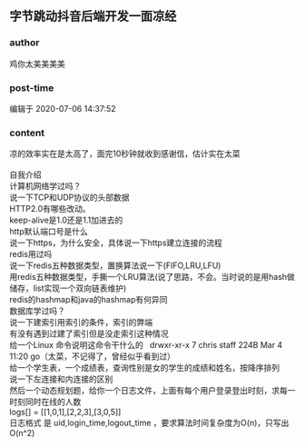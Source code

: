 ## 字节跳动抖音后端开发一面凉经
### author 
鸡你太美美美美
### post-time 

编辑于  2020-07-06 14:37:52
### content 
<div class="post-topic-des nc-post-content">
 <div>
  凉的效率实在是太高了，面完10秒钟就收到感谢信，估计实在太菜
 </div>
 <div>
  <br/>
 </div>
 <div>
  自我介绍
 </div>
 <div>
  计算机网络学过吗？
 </div>
 <div>
  说一下TCP和UDP协议的头部数据
 </div>
 <div>
  HTTP2.0有哪些改动。
 </div>
 <div>
  keep-alive是1.0还是1.1加进去的
 </div>
 <div>
  http默认端口号是什么
 </div>
 <div>
  说一下https，为什么安全，具体说一下https建立连接的流程
 </div>
 <div>
  redis用过吗
 </div>
 <div>
  说一下redis五种数据类型，置换算法说一下(FIFO,LRU,LFU)
 </div>
 <div>
  用redis五种数据类型，手撕一个LRU算法(说了思路，不会。当时说的是用hash做储存，list实现一个双向链表维护)
 </div>
 <div>
  redis的hashmap和java的hashmap有何异同
 </div>
 <div>
  数据库学过吗？
 </div>
 <div>
  说一下建索引用索引的条件，索引的弊端
 </div>
 <div>
  有没有遇到过建了索引但是没走索引这种情况
 </div>
 <div>
  给一个Linux 命令说明这命令干什么的   drwxr-xr-x 7 chris staff 224B Mar 4 11:20 go（太菜，不记得了，曾经似乎看到过）
 </div>
 <div>
  给一个学生表，一个成绩表，查询性别是女的学生的成绩和姓名，按降序排列
 </div>
 <div>
  说一下左连接和内连接的区别
 </div>
 <div>
  然后一个动态规划题，给你一个日志文件，上面有每个用户登录登出时刻，求每一时刻同时在线的人数
 </div>
 <div>
  logs[] = [[1,0,1],[2,2,3],[3,0,5]]
 </div>
 <div>
  日志格式 是 uid,login_time,logout_time ，要求算法时间复杂度为O(n)，只写出O(n^2)
 </div>
 <div>
  <div>
   <br/>
  </div>
 </div>
</div>
